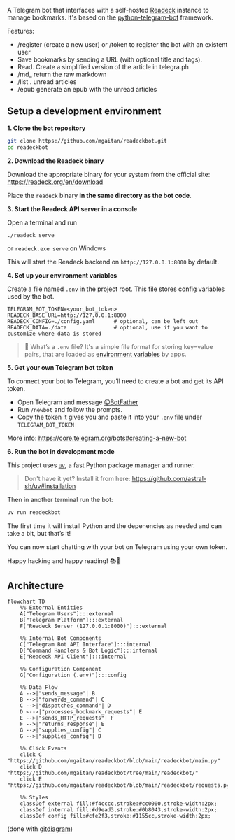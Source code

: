 A Telegram bot that interfaces with a self-hosted [Readeck](https://readeck.org/) instance to manage bookmarks.
It's based on the [python-telegram-bot](https://python-telegram-bot.org/) framework.

Features:

- /register (create a new user) or /token to register the bot with an existent user
- Save bookmarks by sending a URL (with optional title and tags).
- Read. Create a simplified version of the article in telegra.ph
- /md_<id> return the raw markdown
- /list  . unread articles 
- /epub generate an epub with the unread articles


## Setup a development environment

**1. Clone the bot repository**

```bash
git clone https://github.com/mgaitan/readeckbot.git
cd readeckbot
```

**2. Download the Readeck binary**

Download the appropriate binary for your system from the official site: https://readeck.org/en/download

Place the `readeck` binary **in the same directory as the bot code**.  

**3. Start the Readeck API server in a console**

Open a terminal and run 

```bash
./readeck serve
```

or `readeck.exe serve` on Windows

This will start the Readeck backend on `http://127.0.0.1:8000` by default. 


**4. Set up your environment variables**

Create a file named `.env` in the project root. This file stores config variables used by the bot.

```env
TELEGRAM_BOT_TOKEN=<your_bot_token>
READECK_BASE_URL=http://127.0.0.1:8000
READECK_CONFIG=./config.yaml      # optional, can be left out
READECK_DATA=./data               # optional, use if you want to customize where data is stored
```

> 📄 What’s a `.env` file? It's a simple file format for storing key=value pairs, that are loaded as [environment variables](https://en.wikipedia.org/wiki/Environment_variable) by apps. 

**5. Get your own Telegram bot token**

To connect your bot to Telegram, you’ll need to create a bot and get its API token.

- Open Telegram and message [@BotFather](https://t.me/botfather)
- Run `/newbot` and follow the prompts.
- Copy the token it gives you and paste it into your `.env` file under `TELEGRAM_BOT_TOKEN`

More info: https://core.telegram.org/bots#creating-a-new-bot

**6. Run the bot in development mode**

This project uses [`uv`](https://github.com/astral-sh/uv), a fast Python package manager and runner.

> Don't have it yet? Install it from here: https://github.com/astral-sh/uv#installation

Then in another terminal run the bot:

```bash
uv run readeckbot
```

The first time it will install Python and the depenencies as needed and can take a bit, but 
that’s it! 

You can now start chatting with your bot on Telegram using your own token.


Happy hacking and happy reading! 📚🤖

## Architecture 


```mermaid
flowchart TD
    %% External Entities
    A["Telegram Users"]:::external
    B["Telegram Platform"]:::external
    F["Readeck Server (127.0.0.1:8000)"]:::external

    %% Internal Bot Components
    C["Telegram Bot API Interface"]:::internal
    D["Command Handlers & Bot Logic"]:::internal
    E["Readeck API Client"]:::internal

    %% Configuration Component
    G["Configuration (.env)"]:::config

    %% Data Flow
    A -->|"sends_message"| B
    B -->|"forwards_command"| C
    C -->|"dispatches_command"| D
    D <-->|"processes_bookmark_requests"| E
    E -->|"sends_HTTP_requests"| F
    F -->|"returns_response"| E
    G -->|"supplies_config"| C
    G -->|"supplies_config"| D

    %% Click Events
    click C "https://github.com/mgaitan/readeckbot/blob/main/readeckbot/main.py"
    click D "https://github.com/mgaitan/readeckbot/tree/main/readeckbot/"
    click E "https://github.com/mgaitan/readeckbot/blob/main/readeckbot/requests.py"

    %% Styles
    classDef external fill:#f4cccc,stroke:#cc0000,stroke-width:2px;
    classDef internal fill:#d9ead3,stroke:#0b8043,stroke-width:2px;
    classDef config fill:#cfe2f3,stroke:#1155cc,stroke-width:2px;
```

(done with [gitdiagram](https://gitdiagram.com/mgaitan/readeckbot))